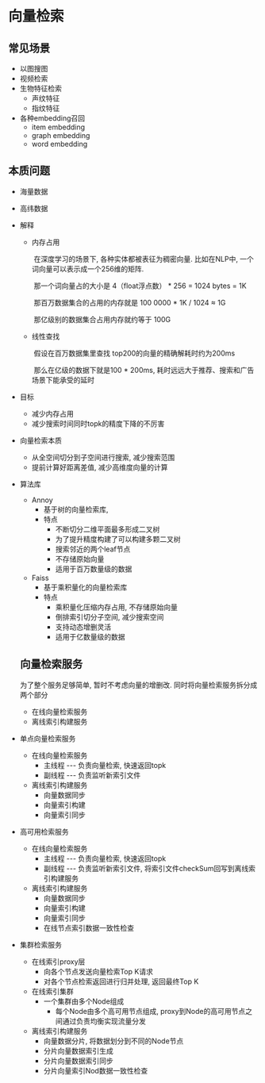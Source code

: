 # 向量检索

## 常见场景

* 以图搜图
* 视频检索
* 生物特征检索
  * 声纹特征
  * 指纹特征
* 各种embedding召回
  * item embedding
  * graph embedding
  * word embedding

## 本质问题

* 海量数据

* 高纬数据

* 解释

  * 内存占用

    ​	在深度学习的场景下, 各种实体都被表征为稠密向量. 比如在NLP中, 一个词向量可以表示成一个256维的矩阵. 

    ​	那一个词向量占的大小是 4（float浮点数） * 256 = 1024 bytes = 1K

    ​	那百万数据集合的占用的内存就是 100 0000 * 1K / 1024 ≈ 1G

    ​	那亿级别的数据集合占用内存就约等于 100G

  * 线性查找

    ​    假设在百万数据集里查找 top200的向量的精确解耗时约为200ms

    ​    那么在亿级的数据下就是100 * 200ms, 耗时远远大于推荐、搜索和广告场景下能承受的延时

* 目标

  * 减少内存占用
  * 减少搜索时间同时topk的精度下降的不厉害

* 向量检索本质

  * 从全空间切分到子空间进行搜索, 减少搜索范围
  * 提前计算好距离差值, 减少高维度向量的计算

* 算法库

  * Annoy
    * 基于树的向量检索库,
    * 特点
      * 不断切分二维平面最多形成二叉树
      * 为了提升精度构建了可以构建多颗二叉树
      * 搜索邻近的两个leaf节点
      * 不存储原始向量
      * 适用于百万数量级的数据
  * Faiss
    * 基于乘积量化的向量检索库
    * 特点
      * 乘积量化压缩内存占用, 不存储原始向量
      * 倒排索引切分子空间, 减少搜索空间
      * 支持动态增删灵活
      * 适用于亿数量级的数据

  ## 向量检索服务

  为了整个服务足够简单, 暂时不考虑向量的增删改. 同时将向量检索服务拆分成两个部分

  * 在线向量检索服务
  * 离线索引构建服务

* 单点向量检索服务

  * 在线向量检索服务
    * 主线程 --- 负责向量检索, 快速返回topk
    * 副线程 --- 负责监听新索引文件
  * 离线索引构建服务
    * 向量数据同步
    * 向量索引构建
    * 向量索引同步

* 高可用检索服务

  * 在线向量检索服务
    * 主线程 --- 负责向量检索, 快速返回topk
    * 副线程 --- 负责监听新索引文件, 将索引文件checkSum回写到离线索引构建服务
  * 离线索引构建服务
    * 向量数据同步
    * 向量索引构建
    * 向量索引同步
    * 在线节点索引数据一致性检查

* 集群检索服务

  * 在线索引proxy层
    * 向各个节点发送向量检索Top K请求
    * 对各个节点检索返回进行归并处理, 返回最终Top K
  * 在线索引集群
    * 一个集群由多个Node组成
      * 每个Node由多个高可用节点组成, proxy到Node的高可用节点之间通过负责均衡实现流量分发
  * 离线索引构建服务
    * 向量数据分片, 将数据划分到不同的Node节点
    * 分片向量数据索引生成
    * 分片向量数据索引同步
    * 分片向量索引Nod数据一致性检查